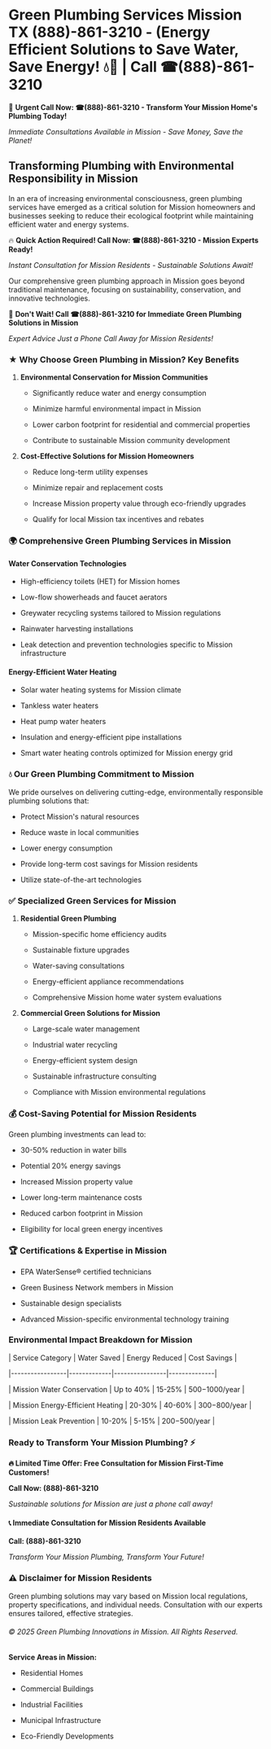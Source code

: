 # Green Plumbing Services Mission TX (888)-861-3210 - (Energy Efficient Solutions to Save Water, Save Energy! 💧🌿 | Call ☎(888)-861-3210

🚨 **Urgent Call Now: ☎(888)-861-3210 - Transform Your Mission Home's Plumbing Today!**
*Immediate Consultations Available in Mission - Save Money, Save the Planet!*

## Transforming Plumbing with Environmental Responsibility in Mission

In an era of increasing environmental consciousness, green plumbing services have emerged as a critical solution for Mission homeowners and businesses seeking to reduce their ecological footprint while maintaining efficient water and energy systems. 

🔥 **Quick Action Required! Call Now: ☎(888)-861-3210 - Mission Experts Ready!**
*Instant Consultation for Mission Residents - Sustainable Solutions Await!*

Our comprehensive green plumbing approach in Mission goes beyond traditional maintenance, focusing on sustainability, conservation, and innovative technologies.

🚨 **Don't Wait! Call ☎(888)-861-3210 for Immediate Green Plumbing Solutions in Mission**
*Expert Advice Just a Phone Call Away for Mission Residents!*

### ★ Why Choose Green Plumbing in Mission? Key Benefits

1. **Environmental Conservation for Mission Communities** 
   - Significantly reduce water and energy consumption
   - Minimize harmful environmental impact in Mission
   - Lower carbon footprint for residential and commercial properties
   - Contribute to sustainable Mission community development

2. **Cost-Effective Solutions for Mission Homeowners** 
   - Reduce long-term utility expenses
   - Minimize repair and replacement costs
   - Increase Mission property value through eco-friendly upgrades
   - Qualify for local Mission tax incentives and rebates

### 🌍 Comprehensive Green Plumbing Services in Mission

#### Water Conservation Technologies
- High-efficiency toilets (HET) for Mission homes
- Low-flow showerheads and faucet aerators
- Greywater recycling systems tailored to Mission regulations
- Rainwater harvesting installations
- Leak detection and prevention technologies specific to Mission infrastructure

#### Energy-Efficient Water Heating
- Solar water heating systems for Mission climate
- Tankless water heaters
- Heat pump water heaters
- Insulation and energy-efficient pipe installations
- Smart water heating controls optimized for Mission energy grid

### 💧 Our Green Plumbing Commitment to Mission

We pride ourselves on delivering cutting-edge, environmentally responsible plumbing solutions that:
- Protect Mission's natural resources
- Reduce waste in local communities
- Lower energy consumption
- Provide long-term cost savings for Mission residents
- Utilize state-of-the-art technologies

### ✅ Specialized Green Services for Mission

1. **Residential Green Plumbing**
   - Mission-specific home efficiency audits
   - Sustainable fixture upgrades
   - Water-saving consultations
   - Energy-efficient appliance recommendations
   - Comprehensive Mission home water system evaluations

2. **Commercial Green Solutions for Mission**
   - Large-scale water management
   - Industrial water recycling
   - Energy-efficient system design
   - Sustainable infrastructure consulting
   - Compliance with Mission environmental regulations

### 💰 Cost-Saving Potential for Mission Residents

Green plumbing investments can lead to:
- 30-50% reduction in water bills
- Potential 20% energy savings
- Increased Mission property value
- Lower long-term maintenance costs
- Reduced carbon footprint in Mission
- Eligibility for local green energy incentives

### 🏆 Certifications & Expertise in Mission

- EPA WaterSense® certified technicians
- Green Business Network members in Mission
- Sustainable design specialists
- Advanced Mission-specific environmental technology training

### Environmental Impact Breakdown for Mission

| Service Category | Water Saved | Energy Reduced | Cost Savings |
|-----------------|-------------|----------------|--------------|
| Mission Water Conservation | Up to 40% | 15-25% | $500-$1000/year |
| Mission Energy-Efficient Heating | 20-30% | 40-60% | $300-$800/year |
| Mission Leak Prevention | 10-20% | 5-15% | $200-$500/year |

### Ready to Transform Your Mission Plumbing? ⚡

**🔥 Limited Time Offer: Free Consultation for Mission First-Time Customers!**

**Call Now: (888)-861-3210**
*Sustainable solutions for Mission are just a phone call away!*

#### 📞 Immediate Consultation for Mission Residents Available

**Call: (888)-861-3210**
*Transform Your Mission Plumbing, Transform Your Future!*

### ⚠️ Disclaimer for Mission Residents

Green plumbing solutions may vary based on Mission local regulations, property specifications, and individual needs. Consultation with our experts ensures tailored, effective strategies.

###### © 2025 Green Plumbing Innovations in Mission. All Rights Reserved.

**Service Areas in Mission:** 
- Residential Homes
- Commercial Buildings
- Industrial Facilities
- Municipal Infrastructure
- Eco-Friendly Developments